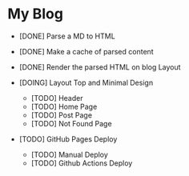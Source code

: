# My Blog

- [DONE] Parse a MD to HTML

- [DONE] Make a cache of parsed content

- [DONE] Render the parsed HTML on blog Layout

- [DOING] Layout Top and Minimal Design
  - [TODO] Header
  - [TODO] Home Page
  - [TODO] Post Page
  - [TODO] Not Found Page

- [TODO] GitHub Pages Deploy
  - [TODO] Manual Deploy
  - [TODO] Github Actions Deploy
